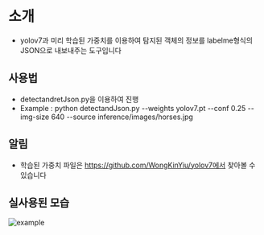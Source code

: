 # 소개
- yolov7과 미리 학습된 가중치를 이용하여 탐지된 객체의 정보를 labelme형식의 JSON으로 내보내주는 도구입니다

## 사용법
- detectandretJson.py을 이용하여 진행
- Example : python detectandJson.py --weights yolov7.pt --conf 0.25 --img-size 640 --source inference/images/horses.jpg

## 알림
- 학습된 가중치 파일은 https://github.com/WongKinYiu/yolov7에서 찾아볼 수 있습니다

## 실사용된 모습
![example](~@source/example.png)
